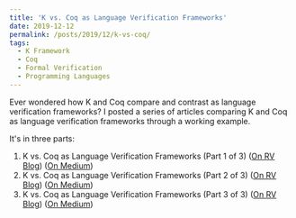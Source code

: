 ```yaml
---
title: 'K vs. Coq as Language Verification Frameworks'
date: 2019-12-12
permalink: /posts/2019/12/k-vs-coq/
tags:
  - K Framework
  - Coq
  - Formal Verification
  - Programming Languages
---
```


Ever wondered how K and Coq compare and contrast as language verification frameworks? I posted a series of articles comparing K and Coq as language verification frameworks through a working example.

It's in three parts:
1. K vs. Coq as Language Verification Frameworks (Part 1 of 3)
([On RV Blog](https://runtimeverification.com/blog/k-vs-coq-as-language-verification-frameworks-part-1-of-3/))
([On Medium](https://medium.com/coinmonks/k-vs-coq-as-language-verification-frameworks-part-1-of-3-19ff603b4e91))
2. K vs. Coq as Language Verification Frameworks (Part 2 of 3)
([On RV Blog](https://runtimeverification.com/blog/k-vs-coq-as-language-verification-frameworks-part-2-of-3/))
([On Medium](https://medium.com/coinmonks/k-vs-coq-as-language-verification-frameworks-part-2-of-3-a98ce2592f65))
3. K vs. Coq as Language Verification Frameworks (Part 3 of 3)
([On RV Blog](https://runtimeverification.com/blog/k-vs-coq-as-language-verification-frameworks-part-3-of-3/))
([On Medium](https://medium.com/coinmonks/k-vs-coq-as-language-verification-frameworks-part-3-of-3-ea12e26be516))
